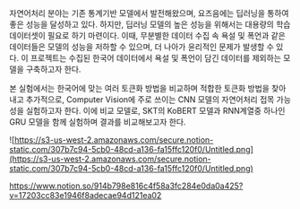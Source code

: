자연어처리 분야는 기존 통계기반 모델에서 발전해왔으며, 요즈음에는 딥러닝을 통하여 좋은 성능을 달성하고 있다. 하지만, 딥러닝 모델의 높은 성능을 위해서는 대용량의 학습 데이터셋이 필요로 하기 마련이다. 이때, 무분별한 데이터 수집 속 욕설 및 폭언과 같은 데이터들은 모델의 성능을 저하할 수 있으며, 더 나아가 윤리적인 문제가 발생할 수 있다. 이 프로젝트는 수집된 한국어 데이터에서 욕설 및 폭언이 담긴 데이터를 제외하는 모델을 구축하고자 한다.

본 실험에서는 한국어에 맞는 여러 토큰화 방법을 비교하며 적합한 토큰화 방법을 찾아내고 추가적으로, Computer Vision에 주로 쓰이는 CNN 모델의 자연어처리 접목 가능성을 실험하고자 한다. 이에 비교 모델로, SKT의 KoBERT 모델과 RNN계열중 하나인 GRU 모델을 함께 실험하며 결과를 비교해보고자 한다.

![https://s3-us-west-2.amazonaws.com/secure.notion-static.com/307b7c94-5cb0-48cd-a136-fa15ffc120f0/Untitled.png](https://s3-us-west-2.amazonaws.com/secure.notion-static.com/307b7c94-5cb0-48cd-a136-fa15ffc120f0/Untitled.png)

https://www.notion.so/914b798e816c4f58a3fc284e0da0a425?v=17203cc83e1946f8adecae94d121ea02
